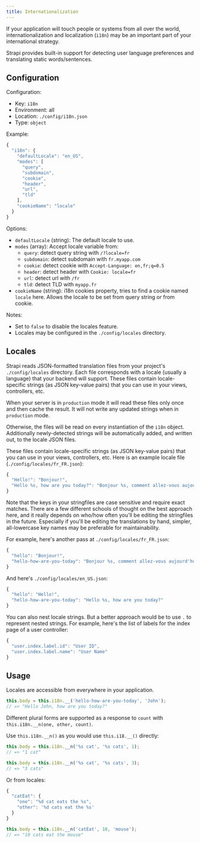 ```yaml
---
title: Internationalization
---
```


If your application will touch people or systems from all over the world, internationalization and localization (`i18n`) may be an important part of your international strategy.

Strapi provides built-in support for detecting user language preferences and translating static words/sentences.

## Configuration

Configuration:

- Key: `i18n`
- Environment: all
- Location: `./config/i18n.json`
- Type: `object`

Example:

```js
{
  "i18n": {
    "defaultLocale": "en_US",
    "modes": [
      "query",
      "subdomain",
      "cookie",
      "header",
      "url",
      "tld"
    ],
    "cookieName": "locale"
  }
}
```

Options:

- `defaultLocale` (string): The default locale to use.
- `modes` (array): Accept locale variable from:
  - `query`: detect query string with `/?locale=fr`
  - `subdomain`: detect subdomain with `fr.myapp.com`
  - `cookie`: detect cookie with `Accept-Language: en,fr;q=0.5`
  - `header`: detect header with `Cookie: locale=fr`
  - `url`: detect url with `/fr`
  - `tld`: detect TLD with `myapp.fr`
- `cookieName` (string): i18n cookies property, tries to find a cookie named `locale` here. Allows the locale to be set from query string or from cookie.

Notes:

- Set to `false` to disable the locales feature.
- Locales may be configured in the `./config/locales` directory.

## Locales

Strapi reads JSON-formatted translation files from your project's `./config/locales` directory. Each file corresponds with a locale (usually a language) that your backend will support. These files contain locale-specific strings (as JSON key-value pairs) that you can use in your views, controllers, etc.

When your server is in `production` mode it will read these files only once and then cache the result. It will not write any updated strings when in `production` mode.

Otherwise, the files will be read on every instantiation of the `i18n` object. Additionally newly-detected strings will be automatically added, and written out, to the locale JSON files.

These files contain locale-specific strings (as JSON key-value pairs) that you can use in your views, controllers, etc. Here is an example locale file (`./config/locales/fr_FR.json`):

```js
{
  "Hello!": "Bonjour!",
  "Hello %s, how are you today?": "Bonjour %s, comment allez-vous aujourd'hui ?"
}
```

Note that the keys in your stringfiles are case sensitive and require exact matches. There are a few different schools of thought on the best approach here, and it really depends on who/how often you'll be editing the stringfiles in the future. Especially if you'll be editing the translations by hand, simpler, all-lowercase key names may be preferable for maintainability.

For example, here's another pass at `./config/locales/fr_FR.json`:

```js
{
  "hello": "Bonjour!",
  "hello-how-are-you-today": "Bonjour %s, comment allez-vous aujourd'hui ?"
}
```

And here's `./config/locales/en_US.json`:

```js
{
  "hello": "Hello!",
  "hello-how-are-you-today": "Hello %s, how are you today?"
}
```

You can also nest locale strings. But a better approach would be to use `.` to represent nested strings. For example, here's the list of labels for the index page of a user controller:

```js
{
  "user.index.label.id": "User ID",
  "user.index.label.name": "User Name"
}
```

## Usage

Locales are accessible from everywhere in your application.

```js
this.body = this.i18n.__('hello-how-are-you-today', 'John');
// => "Hello John, how are you today?"
```

Different plural forms are supported as a response to `count` with `this.i18n.__n(one, other, count)`.

Use `this.i18n.__n()` as you would use `this.i18.__()` directly:

```js
this.body = this.i18n.__n('%s cat', '%s cats', 1);
// => "1 cat"

this.body = this.i18n.__n('%s cat', '%s cats', 3);
// => "3 cats"
```

Or from locales:

```js
{
  "catEat": {
    "one": "%d cat eats the %s",
    "other": '%d cats eat the %s'
  }
}
```

```js
this.body = this.i18n.__n('catEat', 10, 'mouse');
// => "10 cats eat the mouse"
```
